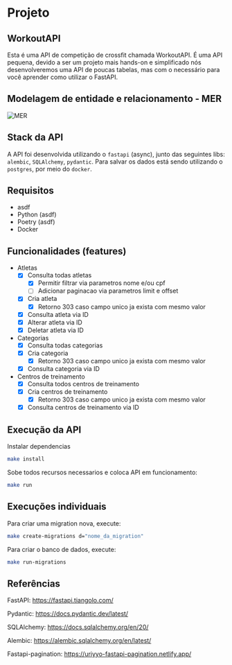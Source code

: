# Projeto

## WorkoutAPI

Esta é uma API de competição de crossfit chamada WorkoutAPI. É uma API pequena, devido a ser um projeto mais hands-on e simplificado nós desenvolveremos uma API de poucas tabelas, mas com o necessário para você aprender como utilizar o FastAPI.

## Modelagem de entidade e relacionamento - MER

![MER](/mer.jpg "Modelagem de entidade e relacionamento")

## Stack da API

A API foi desenvolvida utilizando o `fastapi` (async), junto das seguintes libs: `alembic`, `SQLAlchemy`, `pydantic`. Para salvar os dados está sendo utilizando o `postgres`, por meio do `docker`.

## Requisitos

- asdf
- Python (asdf)
- Poetry (asdf)
- Docker

## Funcionalidades (features)

- Atletas
  - [x] Consulta todas atletas
    - [x] Permitir filtrar via parametros nome e/ou cpf
    - [ ] Adicionar paginacao via parametros limit e offset
  - [x] Cria atleta
    - [x] Retorno 303 caso campo unico ja exista com mesmo valor
  - [x] Consulta atleta via ID
  - [x] Alterar atleta via ID
  - [x] Deletar atleta via ID
- Categorias
  - [x] Consulta todas categorias
  - [x] Cria categoria
    - [x] Retorno 303 caso campo unico ja exista com mesmo valor
  - [x] Consulta categoria via ID
- Centros de treinamento
  - [x] Consulta todos centros de treinamento
  - [x] Cria centros de treinamento
    - [x] Retorno 303 caso campo unico ja exista com mesmo valor
  - [x] Consulta centros de treinamento via ID

## Execução da API

Instalar dependencias

```bash
make install
```

Sobe todos recursos necessarios e coloca API em funcionamento:

```bash
make run
```

## Execuções individuais

Para criar uma migration nova, execute:

```bash
make create-migrations d="nome_da_migration"
```

Para criar o banco de dados, execute:

```bash
make run-migrations
```

## Referências

FastAPI: <https://fastapi.tiangolo.com/>

Pydantic: <https://docs.pydantic.dev/latest/>

SQLAlchemy: <https://docs.sqlalchemy.org/en/20/>

Alembic: <https://alembic.sqlalchemy.org/en/latest/>

Fastapi-pagination: <https://uriyyo-fastapi-pagination.netlify.app/>
